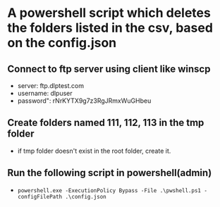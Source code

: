 # A powershell script which deletes the folders listed in the csv, based on the config.json
## Connect to ftp server using client like winscp
 - server: ftp.dlptest.com
 - username: dlpuser
 - password": rNrKYTX9g7z3RgJRmxWuGHbeu
## Create folders named 111, 112, 113 in the tmp folder
 - if tmp folder doesn't exist in the root folder, create it.
## Run the following script in powershell(admin)
 - `powershell.exe -ExecutionPolicy Bypass -File .\pwshell.ps1 -configFilePath .\config.json`
